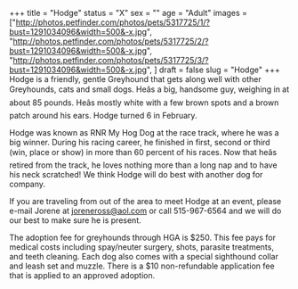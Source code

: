 +++
title = "Hodge"
status = "X"
sex = ""
age = "Adult"
images = ["http://photos.petfinder.com/photos/pets/5317725/1/?bust=1291034096&width=500&-x.jpg",
"http://photos.petfinder.com/photos/pets/5317725/2/?bust=1291034096&width=500&-x.jpg",
"http://photos.petfinder.com/photos/pets/5317725/3/?bust=1291034096&width=500&-x.jpg",
]
draft = false
slug = "Hodge"
+++
Hodge is a friendly, gentle Greyhound that gets along well with other Greyhounds, cats and small dogs. Heâs a big, handsome guy, weighing in at about 85 pounds. Heâs mostly white with a few brown spots and a brown patch around his ears. Hodge turned 6 in February.  


Hodge was known as RNR My Hog Dog at the race track, where he was a big winner. During his racing career, he finished in first, second or third (win, place or show) in more than 60 percent of his races. Now that heâs retired from the track, he loves nothing more than a long nap and to have his neck scratched! We think Hodge will do best with another dog for company.


  If you are traveling from out of the area to meet Hodge at an event, please e-mail Jorene at joreneross@aol.com or call 515-967-6564 and we will do our best to make sure he is present.

The adoption fee for greyhounds through HGA is $250. This fee pays for medical costs including spay/neuter surgery, shots, parasite treatments, and teeth cleaning. Each dog also comes with a special sighthound collar and leash set and muzzle. There is a $10 non-refundable application fee that is applied to an approved adoption.
